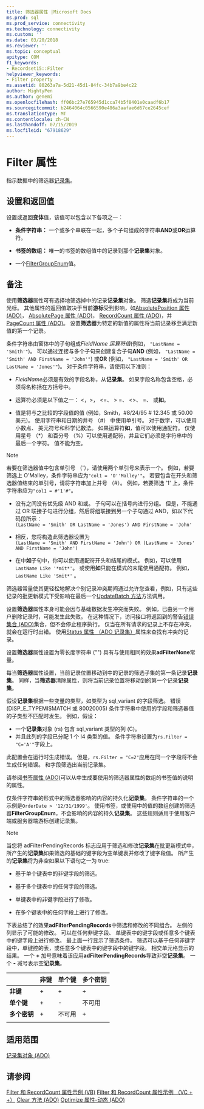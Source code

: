 ```yaml
---
title: 筛选器属性 |Microsoft Docs
ms.prod: sql
ms.prod_service: connectivity
ms.technology: connectivity
ms.custom: ''
ms.date: 03/20/2018
ms.reviewer: ''
ms.topic: conceptual
apitype: COM
f1_keywords:
- Recordset15::Filter
helpviewer_keywords:
- Filter property
ms.assetid: 80263a7a-5d21-45d1-84fc-34b7a9be4c22
author: MightyPen
ms.author: genemi
ms.openlocfilehash: ff06bc27e765945d1cca74b5f8401e0caadf6b17
ms.sourcegitcommit: b2464064c0566590e486a3aafae6d67ce2645cef
ms.translationtype: MT
ms.contentlocale: zh-CN
ms.lasthandoff: 07/15/2019
ms.locfileid: "67918629"
---
```

# <a name="filter-property"></a>Filter 属性
指示数据中的筛选器[记录集](../../../ado/reference/ado-api/recordset-object-ado.md)。  
  
## <a name="settings-and-return-values"></a>设置和返回值

设置或返回**变体**值，该值可以包含以下各项之一：  
  
-   **条件字符串：** 一个或多个串联在一起，多个子句组成的字符串**AND**或**OR**运算符。  
  
-   **书签的数组：** 唯一的书签的数组值中的记录到那个**记录集**对象。  
  
-   一个[FilterGroupEnum](../../../ado/reference/ado-api/filtergroupenum.md)值。  
  
## <a name="remarks"></a>备注

使用**筛选器**属性可有选择地筛选掉中的记录**记录集**对象。 筛选**记录集**将成为当前光标。 其他属性的返回值取决于当前**游标**受到影响，如[AbsolutePosition 属性 (ADO)](../../../ado/reference/ado-api/absoluteposition-property-ado.md)， [AbsolutePage 属性 (ADO)](../../../ado/reference/ado-api/absolutepage-property-ado.md)， [RecordCount 属性 (ADO)](../../../ado/reference/ado-api/recordcount-property-ado.md)，并[PageCount 属性 (ADO)](../../../ado/reference/ado-api/pagecount-property-ado.md)。 设置**筛选器**为特定的新值的属性将当前记录移至满足新值的第一个记录。
  
条件字符串由窗体中的子句组成*FieldName 运算符值*(例如， `"LastName = 'Smith'"`)。 可以通过连接与多个子句来创建复合子句**AND** (例如， `"LastName = 'Smith' AND FirstName = 'John'"`) 或**OR** (例如， `"LastName = 'Smith' OR LastName = 'Jones'"`)。 对于条件字符串，请使用以下准则：

-   *FieldName*必须是有效的字段名称，从**记录集**。 如果字段名称包含空格，必须将名称括在方括号中。  
  
-   运算符必须是以下值之一： \<，>， \<=、 > =、 <>、 =、 或**如**。  
  
-   值是将与之比较的字段值的值 (例如，Smith，#8/24/95 # 12.345 或 50.00 美元)。 使用字符串和日期的井号 （#） 中使用单引号。 对于数字，可以使用小数点、 美元符号和科学记数法。 如果运算符**如**，值可以使用通配符。 仅使用星号 （*） 和百分号 （%）可以使用通配符，并且它们必须是字符串中的最后一个字符。 值不能为空。  
  
> [!NOTE]
>  若要在筛选器值中包含单引号 （'），请使用两个单引号来表示一个。 例如，若要筛选上 O'Malley，条件字符串应为`"col1 = 'O''Malley'"`。 若要包含在开头和筛选器值结束的单引号，请将字符串加上井号 （#）。 例如，若要筛选 '1' 上，条件字符串应为`"col1 = #'1'#"`。  
  
-   没有之间没有优先级 AND 和或。 子句可以在括号内进行分组。 但是，不能通过 OR 联接子句进行分组，然后将组联接到另一个子句通过 AND，如以下代码段所示：  
 `(LastName = 'Smith' OR LastName = 'Jones') AND FirstName = 'John'`  
  
-   相反，您将构造此筛选器设置为  
 `(LastName = 'Smith' AND FirstName = 'John') OR (LastName = 'Jones' AND FirstName = 'John')`  
  
-   在中**如**子句中，你可以使用通配符开头和结尾的模式。 例如，可以使用`LastName Like '*mit*'`。 或使用**如**只能在模式的末尾使用通配符。 例如，`LastName Like 'Smit*'` 。  
  
 筛选器常量使其更轻松地解决个别记录冲突期间通过允许您查看，例如，只有这些记录的批更新模式下受影响在最后一个[UpdateBatch 方法](../../../ado/reference/ado-api/updatebatch-method.md)方法调用。  
  
设置**筛选器**属性本身可能会因与基础数据发生冲突而失败。 例如，已由另一个用户删除记录时，可能发生此失败。 在这种情况下，访问接口将返回到的警告[错误集合 (ADO)](../../../ado/reference/ado-api/errors-collection-ado.md)集合，但不会停止程序执行。 仅当在所有请求的记录上不存在冲突，就会在运行时出错。 使用[Status 属性 （ADO 记录集）](../../../ado/reference/ado-api/status-property-ado-recordset.md)属性来查找有冲突的记录。  
  
设置**筛选器**属性设置为零长度字符串 ("") 具有与使用相同的效果**adFilterNone**常量。
  
每当**筛选器**属性设置，当前记录位置移动到中的记录的筛选子集的第一条记录**记录集**。 同样，当**筛选器**清除属性，则将当前记录位置将移动到的第一个记录**记录集**。

假设**记录集**根据一些变量的类型，如类型为 sql_variant 的字段筛选。 错误 (DISP_E_TYPEMISMATCH 或 80020005) 条件字符串中使用的字段和筛选器值的子类型不匹配时发生。 例如，假设：

- 一个**记录集**对象 (rs) 包含 sql_variant 类型的列 (C)。
- 并且此列的字段已分配 1 个 I4 类型的值。 条件字符串设置为`rs.Filter = "C='A'"`字段上。

此配置会在运行时生成错误。 但是，`rs.Filter = "C=2"`应用在同一个字段将不会生成任何错误。 和字段筛选出当前记录集。

请参阅[书签属性 (ADO)](../../../ado/reference/ado-api/bookmark-property-ado.md)可以从中生成要使用的筛选器属性的数组的书签值的说明的属性。

仅条件字符串的形式中的筛选器影响的内容的持久化**记录集**。 条件字符串的一个示例是`OrderDate > '12/31/1999'`。 使用书签，或使用中的值的数组创建的筛选器**FilterGroupEnum**，不会影响的内容的持久**记录集**。 这些规则适用于使用客户端或服务器端游标创建记录集。
  
> [!NOTE]
>  当您将 adFilterPendingRecords 标志应用于筛选和修改**记录集**在批更新模式中，所产生的**记录集**如果筛选的基础的键字段为空单键表并修改了键字段值。 所产生的**记录集**将为非空如果以下语句之一为 true:  
  
-   基于单个键表中的非键字段的筛选。  
  
-   基于多个键表中的任何字段的筛选。  
  
-   单键表中的非键字段进行了修改。  
  
-   在多个键表中的任何字段上进行了修改。  
  
下表总结了的效果**adFilterPendingRecords**中筛选和修改的不同组合。 左侧的列显示了可能的修改。 可以在任何非键字段、 单键表中的键字段或任意多个键表中的键字段上进行修改。 最上面一行显示了筛选条件。 筛选可以基于任何非键字段中，单键控的表，或任意多个键表中的键字段中的键字段。 相交单元格显示的结果。 一个 **+** 加号意味着该应用**adFilterPendingRecords**导致非空**记录集**。 一个 **-** 减号表示空**记录集**。  
  
||非键|单个键|多个密钥|
|-|--------------|----------------|-------------------|
|**非键**|+|+|+|
|**单个键**|+|-|不可用|
|**多个密钥**|+|不可用|+|
|||||
  
## <a name="applies-to"></a>适用范围

[记录集对象 (ADO)](../../../ado/reference/ado-api/recordset-object-ado.md)  
  
## <a name="see-also"></a>请参阅

[Filter 和 RecordCount 属性示例 (VB)](../../../ado/reference/ado-api/filter-and-recordcount-properties-example-vb.md)
[Filter 和 RecordCount 属性示例 （VC + +）](../../../ado/reference/ado-api/filter-and-recordcount-properties-example-vc.md)
[Clear 方法 (ADO)](../../../ado/reference/ado-api/clear-method-ado.md) 
[Optimize 属性-动态 (ADO)](../../../ado/reference/ado-api/optimize-property-dynamic-ado.md)

